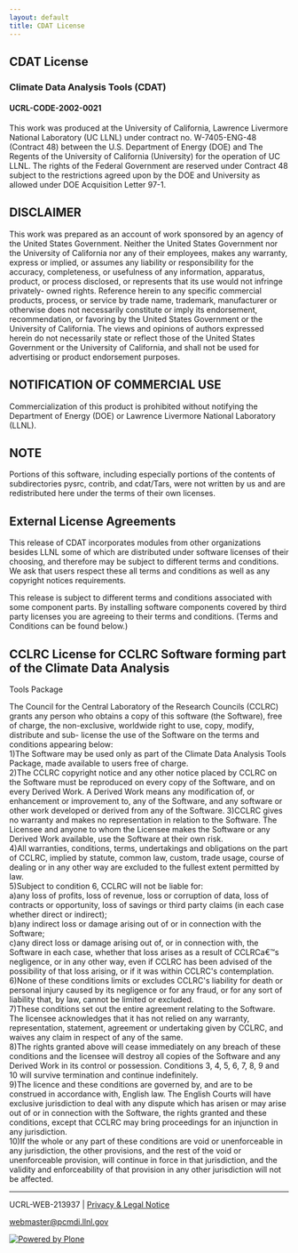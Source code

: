 ```yaml
---
layout: default
title: CDAT License
---
```


## CDAT License
### Climate Data Analysis Tools (CDAT)
#### UCRL-CODE-2002-0021

This work was produced at the University of California, Lawrence Livermore
National Laboratory (UC LLNL) under contract no. W-7405-ENG-48 (Contract 48)
between the U.S. Department of Energy (DOE) and The Regents of the University
of California (University) for the operation of UC LLNL. The rights of the
Federal Government are reserved under Contract 48 subject to the restrictions
agreed upon by the DOE and University as allowed under DOE Acquisition Letter
97-1.  
  

##  DISCLAIMER

This work was prepared as an account of work sponsored by an agency of the
United States Government. Neither the United States Government nor the
University of California nor any of their employees, makes any warranty,
express or implied, or assumes any liability or responsibility for the
accuracy, completeness, or usefulness of any information, apparatus, product,
or process disclosed, or represents that its use would not infringe privately-
owned rights. Reference herein to any specific commercial products, process,
or service by trade name, trademark, manufacturer or otherwise does not
necessarily constitute or imply its endorsement, recommendation, or favoring
by the United States Government or the University of California. The views and
opinions of authors expressed herein do not necessarily state or reflect those
of the United States Government or the University of California, and shall not
be used for advertising or product endorsement purposes.

  

##  NOTIFICATION OF COMMERCIAL USE

Commercialization of this product is prohibited without notifying the
Department of Energy (DOE) or Lawrence Livermore National Laboratory (LLNL).

  

##  NOTE

Portions of this software, including especially portions of the contents of
subdirectories pysrc, contrib, and cdat/Tars, were not written by us and are
redistributed here under the terms of their own licenses.

  

##  External License Agreements

This release of CDAT incorporates modules from other organizations besides
LLNL some of which are distributed under software licenses of their choosing,
and therefore may be subject to different terms and conditions. We ask that
users respect these all terms and conditions as well as any copyright notices
requirements.  

This release is subject to different terms and conditions associated with some
component parts. By installing software components covered by third party
licenses you are agreeing to their terms and conditions. (Terms and Conditions
can be found below.)

  

##  CCLRC License for CCLRC Software forming part of the Climate Data Analysis
Tools Package

The Council for the Central Laboratory of the Research Councils (CCLRC) grants
any person who obtains a copy of this software (the Software), free of charge,
the non-exclusive, worldwide right to use, copy, modify, distribute and sub-
license the use of the Software on the terms and conditions appearing below:  
1)The Software may be used only as part of the Climate Data Analysis Tools
Package, made available to users free of charge.  
2)The CCLRC copyright notice and any other notice placed by CCLRC on the
Software must be reproduced on every copy of the Software, and on every
Derived Work. A Derived Work means any modification of, or enhancement or
improvement to, any of the Software, and any software or other work developed
or derived from any of the Software. 3)CCLRC gives no warranty and makes no
representation in relation to the Software. The Licensee and anyone to whom
the Licensee makes the Software or any Derived Work available, use the
Software at their own risk.  
4)All warranties, conditions, terms, undertakings and obligations on the part
of CCLRC, implied by statute, common law, custom, trade usage, course of
dealing or in any other way are excluded to the fullest extent permitted by
law.  
5)Subject to condition 6, CCLRC will not be liable for:  
a)any loss of profits, loss of revenue, loss or corruption of data, loss of
contracts or opportunity, loss of savings or third party claims (in each case
whether direct or indirect);  
b)any indirect loss or damage arising out of or in connection with the
Software;  
c)any direct loss or damage arising out of, or in connection with, the
Software in each case, whether that loss arises as a result of CCLRCa&#8364;&#8482;s
negligence, or in any other way, even if CCLRC has been advised of the
possibility of that loss arising, or if it was within CCLRC's contemplation.  
6)None of these conditions limits or excludes CCLRC's liability for death or
personal injury caused by its negligence or for any fraud, or for any sort of
liability that, by law, cannot be limited or excluded.  
7)These conditions set out the entire agreement relating to the Software. The
licensee acknowledges that it has not relied on any warranty, representation,
statement, agreement or undertaking given by CCLRC, and waives any claim in
respect of any of the same.  
8)The rights granted above will cease immediately on any breach of these
conditions and the licensee will destroy all copies of the Software and any
Derived Work in its control or possession. Conditions 3, 4, 5, 6, 7, 8, 9 and
10 will survive termination and continue indefinitely.  
9)The licence and these conditions are governed by, and are to be construed in
accordance with, English law. The English Courts will have exclusive
jurisdiction to deal with any dispute which has arisen or may arise out of or
in connection with the Software, the rights granted and these conditions,
except that CCLRC may bring proceedings for an injunction in any jurisdiction.  
10)If the whole or any part of these conditions are void or unenforceable in
any jurisdiction, the other provisions, and the rest of the void or
unenforceable provision, will continue in force in that jurisdiction, and the
validity and enforceability of that provision in any other jurisdiction will
not be affected.

* * *

UCRL-WEB-213937 | [ Privacy & Legal Notice ](/disclaimer.html)

[ webmaster@pcmdi.llnl.gov ](/webmaster@pcmdi.llnl.gov)

[ ![Powered by Plone](media/plone_powered.gif) ](/)

